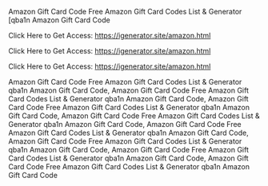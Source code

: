 Amazon Gift Card Code Free Amazon Gift Card Codes List & Generator [qba1n Amazon Gift Card Code

Click Here to Get Access: https://igenerator.site/amazon.html

Click Here to Get Access: https://igenerator.site/amazon.html

Click Here to Get Access: https://igenerator.site/amazon.html

Amazon Gift Card Code Free Amazon Gift Card Codes List & Generator qba1n Amazon Gift Card Code, Amazon Gift Card Code Free Amazon Gift Card Codes List & Generator qba1n Amazon Gift Card Code, Amazon Gift Card Code Free Amazon Gift Card Codes List & Generator qba1n Amazon Gift Card Code, Amazon Gift Card Code Free Amazon Gift Card Codes List & Generator qba1n Amazon Gift Card Code, Amazon Gift Card Code Free Amazon Gift Card Codes List & Generator qba1n Amazon Gift Card Code, Amazon Gift Card Code Free Amazon Gift Card Codes List & Generator qba1n Amazon Gift Card Code, Amazon Gift Card Code Free Amazon Gift Card Codes List & Generator qba1n Amazon Gift Card Code, Amazon Gift Card Code Free Amazon Gift Card Codes List & Generator qba1n Amazon Gift Card Code
